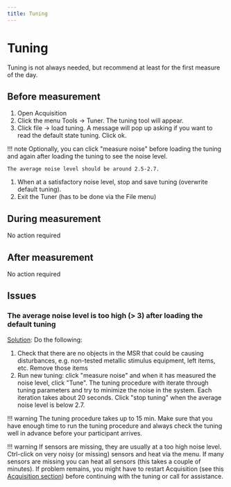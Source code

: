 ```yaml
---
title: Tuning
---
```


# Tuning
Tuning is not always needed, but recommend at least for the first measure of the day.

## Before measurement
1. Open Acquisition
2. Click the menu Tools -> Tuner. The tuning tool will appear.
3. Click file -> load tuning. A message will pop up asking if you want to read the default state tuning. Click ok.

!!! note 
    Optionally, you can click "measure noise" before loading the tuning and again after loading the tuning to see the noise level.
    
    The average noise level should be around 2.5-2.7.

1. When at a satisfactory noise level, stop and save tuning (overwrite default tuning).
2. Exit the Tuner (has to be done via the File menu)

## During measurement
No action required

## After measurement
No action required

## Issues

### The average noise level is too high (> 3) after loading the default tuning

<u>Solution</u>: Do the following:

1. Check that there are no objects in the MSR that could be causing disturbances, e.g. non-tested metallic stimulus equipment, left items, etc. Remove those items
2. Run new tuning: click "measure noise" and when it has measured the noise level, click "Tune". The tuning procedure with iterate through tuning parameters and try to minimize the noise in the system. Each iteration takes about 20 seconds. Click "stop tuning" when the average noise level is below 2.7.

!!! warning 
    The tuning procedure takes up to 15 min. Make sure that you have enough time to run the tuning procedure and always check the tuning well in advance before your participant arrives.

!!! warning 
    If sensors are missing, they are usually at a too high noise level. Ctrl-click on very noisy (or missing) sensors and heat via the menu. If many sensors are missing you can heat all sensors (this takes a couple of minutes). If problem remains, you might have to restart Acquisition (see this [Acquisition section](02_Acquisition.md)) before continuing with the tuning or call for assistance.
